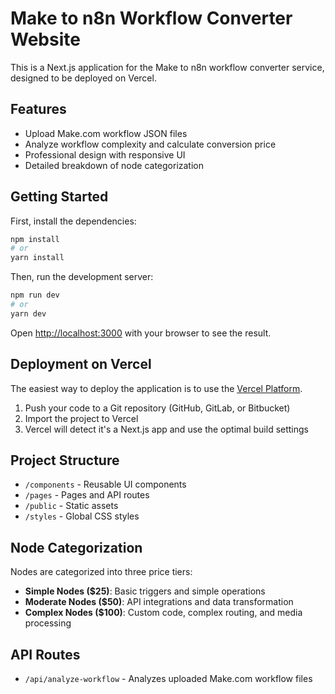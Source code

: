 # Make to n8n Workflow Converter Website

This is a Next.js application for the Make to n8n workflow converter service, designed to be deployed on Vercel.

## Features

- Upload Make.com workflow JSON files
- Analyze workflow complexity and calculate conversion price
- Professional design with responsive UI
- Detailed breakdown of node categorization

## Getting Started

First, install the dependencies:

```bash
npm install
# or
yarn install
```

Then, run the development server:

```bash
npm run dev
# or
yarn dev
```

Open [http://localhost:3000](http://localhost:3000) with your browser to see the result.

## Deployment on Vercel

The easiest way to deploy the application is to use the [Vercel Platform](https://vercel.com/new).

1. Push your code to a Git repository (GitHub, GitLab, or Bitbucket)
2. Import the project to Vercel
3. Vercel will detect it's a Next.js app and use the optimal build settings

## Project Structure

- `/components` - Reusable UI components
- `/pages` - Pages and API routes
- `/public` - Static assets
- `/styles` - Global CSS styles

## Node Categorization

Nodes are categorized into three price tiers:

- **Simple Nodes ($25)**: Basic triggers and simple operations
- **Moderate Nodes ($50)**: API integrations and data transformation
- **Complex Nodes ($100)**: Custom code, complex routing, and media processing

## API Routes

- `/api/analyze-workflow` - Analyzes uploaded Make.com workflow files
